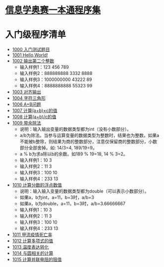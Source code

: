 
# [信息学奥赛一本通程序集](http://ybt.ssoier.cn:8088/index.php)

# 入门级程序清单

 - [1000	入门测试题目](https://github.com/csxlf/ybt_ssoier_cn/blob/main/1000)
 - [1001	Hello,World!](https://github.com/csxlf/ybt_ssoier_cn/blob/main/1001) 
 - [1002	输出第二个整数](https://github.com/csxlf/ybt_ssoier_cn/blob/main/1002)
	* 输入样例1：123 456 789
	* 输入样例2：888888888 3332 8888
	* 输入样例3：1000000000 43222 89
	* 输入样例4：8888888888 55323 99
 - [1003	对齐输出](https://github.com/csxlf/ybt_ssoier_cn/blob/main/1003) 
 - [1004	字符三角形](https://github.com/csxlf/ybt_ssoier_cn/blob/main/1004) 
 - [1006	A+B问题](https://github.com/csxlf/ybt_ssoier_cn/blob/main/1006)
 - [1007	计算(a+b)×c的值](https://github.com/csxlf/ybt_ssoier_cn/blob/main/1007) 
 - [1008	计算(a+b)/c的值](https://github.com/csxlf/ybt_ssoier_cn/blob/main/1008) 
 - [1009	带余除法](https://github.com/csxlf/ybt_ssoier_cn/blob/main/1009) 
	*   说明：输入输出变量的数据类型都为int（没有小数部分）。
	*   a/b为除法。当参与运算变量的数据类型为整数时，结果也为整数。如果a不能被b整除，则结果为商的整数部分，注意仅保留商的整数部分，小数部分全部舍掉。如: 14/3=4, 189/19=9。
	*   a % b为求a除以b的余数。如189 % 19=18, 14 % 3=2。
	*   输入样例1：10 3
	*   输入样例2：11 3
	*   输入样例3：100 10
	*   输入样例4：233 13
 - [1010	计算分数的浮点数值](https://github.com/csxlf/ybt_ssoier_cn/blob/main/1010)
	* 说明：输入输入变量的数据类型都为double（可以表示小数部分）。
	* 如果a，b为int，a=11，b=3时，a/b=3
	* 如果a，b为double，a=11，b=3时，a/b=3.66666667
	*   输入样例1：10 3
	*   输入样例2：11 3
	*   输入样例3：100 10
	*   输入样例4：233 13
 - [1011	甲流疫情死亡率](https://github.com/csxlf/ybt_ssoier_cn/blob/main/1011) 
 - [1012	计算多项式的值](https://github.com/csxlf/ybt_ssoier_cn/blob/main/1012) 
 - [1013	温度表达转化](https://github.com/csxlf/ybt_ssoier_cn/blob/main/1013) 
 - [1014	与圆相关的计算](https://github.com/csxlf/ybt_ssoier_cn/blob/main/1014) 
 - [1015	计算并联电阻的阻值](https://github.com/csxlf/ybt_ssoier_cn/blob/main/1015)
